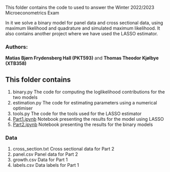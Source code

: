 This folder contains the code to used to answer the Winter 2022/2023 Microeconometrics Exam

In it we solve a binary model for panel data and cross sectional data, using maximum likelihood and quadrature and simulated maximum likelihood. It also contains another project where we have used the LASSO estimator.

### Authors:

**Matias Bjørn Frydensberg Hall (PKT593)** and **Thomas Theodor Kjølbye (XTB358)**

## This folder contains

1. binary.py The code for computing the loglikelihood contributions for the two models
2. estimation.py The code for estimating parameters using a numerical optimiser
3. tools.py The code for the tools used for the LASSO estimator
4. [Part1.ipynb](Part1.ipynb) Notebook presenting the results for the model using LASSO
5. [Part2.ipynb](Part2.ipynb) Notebook presenting the results for the binary models

### Data

1. cross_section.txt Cross sectional data for Part 2
2. panel.csv Panel data for Part 2
3. growth.csv Data for Part 1
4. labels.csv Data labels for Part 1
